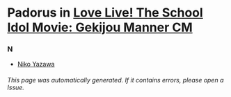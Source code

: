 # Padorus in [Love Live! The School Idol Movie: Gekijou Manner CM](https://myanimelist.net/anime/32476/Love_Live_The_School_Idol_Movie__Gekijou_Manner_CM)

### N
* [Niko Yazawa](https://github.com/shadow578/Project-Padoru/blob/master/table-of-contents/characters/NikoYazawa.md)

###### This page was automatically generated. If it contains errors, please open a Issue.
